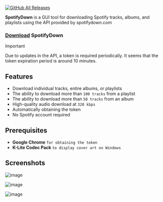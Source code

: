 [![GitHub All Releases](https://img.shields.io/github/downloads/afkarxyz/SpotifyDown-GUI/total?style=for-the-badge)](https://github.com/afkarxyz/SpotifyDown-GUI/releases)

**SpotifyDown** is a GUI tool for downloading Spotify tracks, albums, and playlists using the API provided by spotifydown.com

### [Download](https://github.com/afkarxyz/SpotifyDown-GUI/releases/download/v1.8/SpotifyDown.exe) SpotifyDown

> [!IMPORTANT]  
> Due to updates in the API, a token is required periodically. It seems that the token expiration period is around 10 minutes.

## Features

- Download individual tracks, entire albums, or playlists
- The ability to download more than `100 tracks` from a playlist  
- The ability to download more than `50 tracks` from an album
- High-quality audio download at `320 kbps`
- Automatically obtaining the token
- No Spotify account required
  
## Prerequisites

- **Google Chrome** `for obtaining the token`
- **K-Lite Codec Pack** `to display cover art on Windows`

## Screenshots

![image](https://github.com/user-attachments/assets/985fa3ca-16e1-4ea6-8453-858754e07f94)

![image](https://github.com/user-attachments/assets/975a096d-3c0c-438b-8465-76269f8547db)

![image](https://github.com/user-attachments/assets/35a150ad-5e07-4085-aafc-6ce67a784305)


